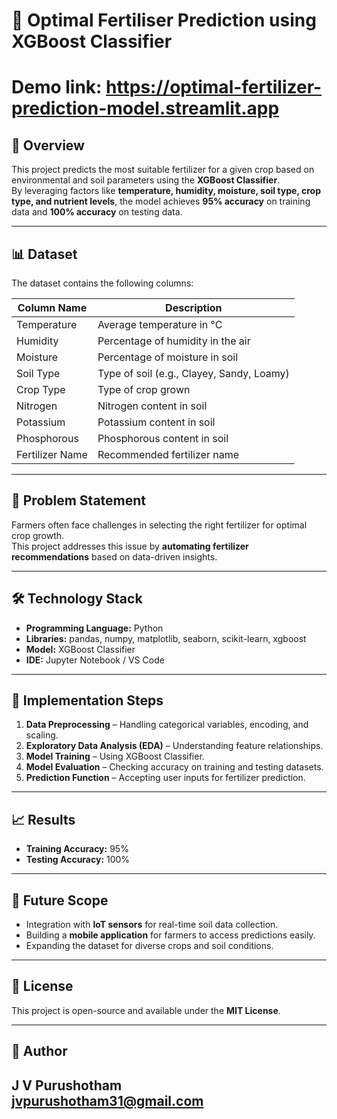 # 🌱 Optimal Fertiliser Prediction using XGBoost Classifier

# Demo link: https://optimal-fertilizer-prediction-model.streamlit.app

## 📌 Overview
This project predicts the most suitable fertilizer for a given crop based on environmental and soil parameters using the **XGBoost Classifier**.  
By leveraging factors like **temperature, humidity, moisture, soil type, crop type, and nutrient levels**, the model achieves **95% accuracy** on training data and **100% accuracy** on testing data.

---

## 📊 Dataset
The dataset contains the following columns:

| Column Name     | Description |
|-----------------|-------------|
| Temperature     | Average temperature in °C |
| Humidity        | Percentage of humidity in the air |
| Moisture        | Percentage of moisture in soil |
| Soil Type       | Type of soil (e.g., Clayey, Sandy, Loamy) |
| Crop Type       | Type of crop grown |
| Nitrogen        | Nitrogen content in soil |
| Potassium       | Potassium content in soil |
| Phosphorous     | Phosphorous content in soil |
| Fertilizer Name | Recommended fertilizer name |

---

## 🎯 Problem Statement
Farmers often face challenges in selecting the right fertilizer for optimal crop growth.  
This project addresses this issue by **automating fertilizer recommendations** based on data-driven insights.

---

## 🛠️ Technology Stack
- **Programming Language:** Python  
- **Libraries:** pandas, numpy, matplotlib, seaborn, scikit-learn, xgboost  
- **Model:** XGBoost Classifier  
- **IDE:** Jupyter Notebook / VS Code  

---

## 🚀 Implementation Steps
1. **Data Preprocessing** – Handling categorical variables, encoding, and scaling.  
2. **Exploratory Data Analysis (EDA)** – Understanding feature relationships.  
3. **Model Training** – Using XGBoost Classifier.  
4. **Model Evaluation** – Checking accuracy on training and testing datasets.  
5. **Prediction Function** – Accepting user inputs for fertilizer prediction.

---

## 📈 Results
- **Training Accuracy:** 95%  
- **Testing Accuracy:** 100%  

---

## 🔮 Future Scope
- Integration with **IoT sensors** for real-time soil data collection.  
- Building a **mobile application** for farmers to access predictions easily.  
- Expanding the dataset for diverse crops and soil conditions.

---

## 📜 License
This project is open-source and available under the **MIT License**.

---

## 👤 Author
**J V Purushotham**  
jvpurushotham31@gmail.com  
---
